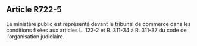 Article R722-5
----
Le ministère public est représenté devant le tribunal de commerce dans les
conditions fixées aux articles L. 122-2 et R. 311-34 à R. 311-37 du code de
l'organisation judiciaire.
